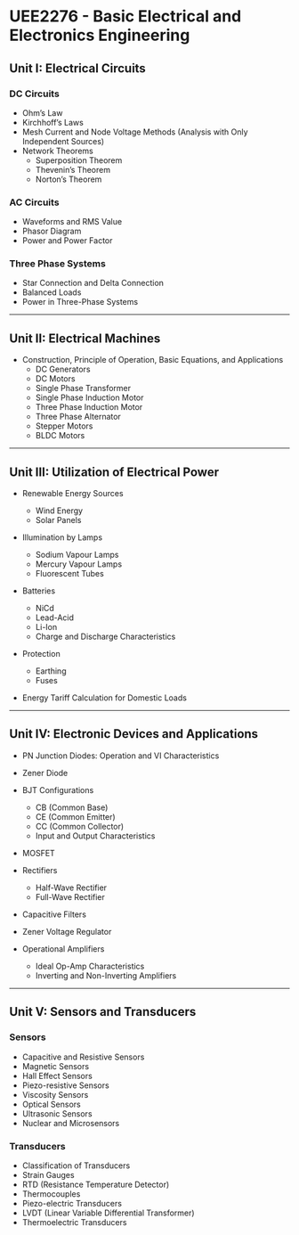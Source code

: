 # UEE2276 - Basic Electrical and Electronics Engineering
 

## Unit I: Electrical Circuits

### DC Circuits
- Ohm’s Law  
- Kirchhoff’s Laws  
- Mesh Current and Node Voltage Methods (Analysis with Only Independent Sources)  
- Network Theorems  
  - Superposition Theorem  
  - Thevenin’s Theorem  
  - Norton’s Theorem  

### AC Circuits
- Waveforms and RMS Value  
- Phasor Diagram  
- Power and Power Factor  

### Three Phase Systems
- Star Connection and Delta Connection  
- Balanced Loads  
- Power in Three-Phase Systems  

---

## Unit II: Electrical Machines

- Construction, Principle of Operation, Basic Equations, and Applications  
  - DC Generators  
  - DC Motors  
  - Single Phase Transformer  
  - Single Phase Induction Motor  
  - Three Phase Induction Motor  
  - Three Phase Alternator  
  - Stepper Motors  
  - BLDC Motors  

---

## Unit III: Utilization of Electrical Power

- Renewable Energy Sources  
  - Wind Energy  
  - Solar Panels  

- Illumination by Lamps  
  - Sodium Vapour Lamps  
  - Mercury Vapour Lamps  
  - Fluorescent Tubes  

- Batteries
  - NiCd  
  - Lead-Acid  
  - Li-Ion  
  - Charge and Discharge Characteristics  

- Protection
  - Earthing  
  - Fuses  

- Energy Tariff Calculation for Domestic Loads  

---

## Unit IV: Electronic Devices and Applications

- PN Junction Diodes: Operation and VI Characteristics  
- Zener Diode  
- BJT Configurations
  - CB (Common Base)  
  - CE (Common Emitter)  
  - CC (Common Collector)  
  - Input and Output Characteristics  

- MOSFET  
- Rectifiers
  - Half-Wave Rectifier  
  - Full-Wave Rectifier  
- Capacitive Filters  
- Zener Voltage Regulator  

- Operational Amplifiers
  - Ideal Op-Amp Characteristics  
  - Inverting and Non-Inverting Amplifiers  

---

## Unit V: Sensors and Transducers

### Sensors
- Capacitive and Resistive Sensors  
- Magnetic Sensors  
- Hall Effect Sensors  
- Piezo-resistive Sensors  
- Viscosity Sensors  
- Optical Sensors  
- Ultrasonic Sensors  
- Nuclear and Microsensors  

### Transducers
- Classification of Transducers  
- Strain Gauges  
- RTD (Resistance Temperature Detector)  
- Thermocouples  
- Piezo-electric Transducers  
- LVDT (Linear Variable Differential Transformer)  
- Thermoelectric Transducers  
